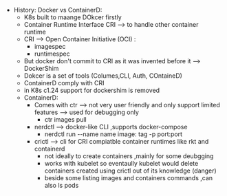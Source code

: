 - History: Docker vs ContainerD:
  - K8s built to maange DOkcer firstly
  - Container Runtime Interface CRI --> to handle other container runtime
  - CRI --> Open Container Initiative (OCI) :
    - imagespec
    - runtimespec
  - But docker don't commit to CRI as it was invented before it --> DockerShim
  - Dokcer is a set of tools (Columes,CLI, Auth, COntaineD)
  - ContainerD comply with CRI
  - in K8s c1.24 support for dockershim is removed
  - ContainerD:
    - Comes with ctr --> not very user friendly and only support limited features --> used for debugging only
      - ctr images pull
    - nerdctl --> docker-like CLI ,supports docker-compose
      - nerdctl run --name name image: tag -p port:port
    - crictl --> cli for CRI compiatble container runtimes like rkt and containerd
      - not ideally to create containers ,mainly for some deubgging
      - works with kubelet so eventaully kubelet would delete containers created using crictl out of its knowledge (danger)
      - beside some listing images and containers commands ,can also ls pods 